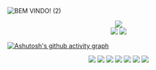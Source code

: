 ![BEM VINDO! (2)](https://github.com/Paivaas/Paivaas/assets/123731976/4ff7afad-5a47-4906-b9f8-549be7159eb6)

<div align="center">
  <a href="https://github.com/Paivaas">
    <img src="https://github-readme-streak-stats.herokuapp.com?user=Paivaas&theme=shadow_blue&hide_border=true&exclude_days=Sun" />
  </a>
 
</div>

<div align="center">
    <img src="http://github-profile-summary-cards.vercel.app/api/cards/most-commit-language?username=Paivaas&theme=transparent" />
   <a href="https://github.com/Paivaas">
    <img src="http://github-profile-summary-cards.vercel.app/api/cards/stats?username=Paivaas&theme=transparent" />
  </a>
</div>


[![Ashutosh's github activity graph](https://github-readme-activity-graph.vercel.app/graph?username=Paivaas&bg_color=00000&color=0579C3&line=0579C3&point=0579C3b&area=true&hide_border=true)](https://github.com/ashutosh00710/github-readme-activity-graph)


<div align="center">
  <img src="https://img.shields.io/badge/HTML-0579C3?style=for-the-badge&logo=html5&logoColor=white">
  <img src="https://img.shields.io/badge/CSS-0579C3?&style=for-the-badge&logo=css3&logoColor=white">
  <img src="https://img.shields.io/badge/JavaScript-0579C3?style=for-the-badge&logo=javascript&logoColor=white">
  <img src="https://img.shields.io/badge/Java-0579C3?style=for-the-badge&logo=java&logoColor=white">
  <img src="https://img.shields.io/badge/MySQL-0579C3?style=for-the-badge&logo=mysql&logoColor=white">
  <img src="https://img.shields.io/badge/Amazon_AWS-0579C3?style=for-the-badge&logo=amazon-aws&logoColor=white">
  <img src="https://img.shields.io/badge/Microsoft_Azure-0579C3?style=for-the-badge&logo=microsoft-azure&logoColor=white">
</div>



